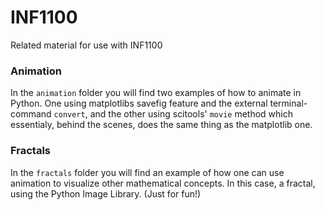 # INF1100
Related material for use with INF1100

### Animation
In the `animation` folder you will find two examples of how to animate in
Python. One using matplotlibs savefig feature and the external terminal-command
`convert`, and the other using scitools' `movie` method which essentialy,
behind the scenes, does the same thing as the matplotlib one. 

### Fractals
In the `fractals` folder you will find an example of how one can use animation
to visualize other mathematical concepts. In this case, a fractal, using the
Python Image Library. (Just for fun!)
